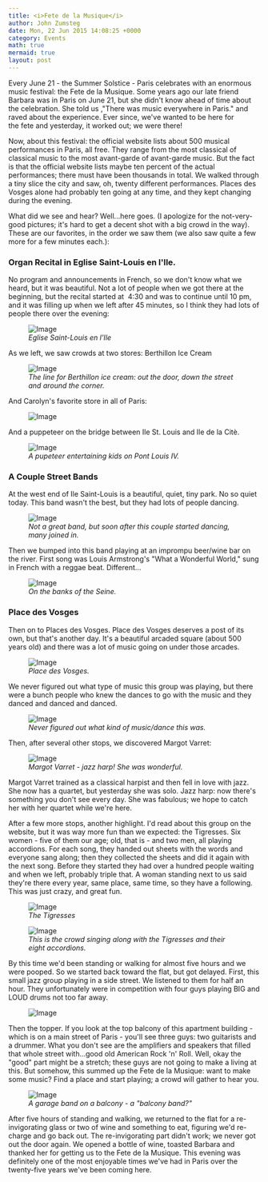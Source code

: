 ```yaml
---
title: <i>Fete de la Musique</i>
author: John Zumsteg
date: Mon, 22 Jun 2015 14:08:25 +0000
category: Events 
math: true
mermaid: true
layout: post
---
```

Every June 21 - the Summer Solstice - Paris celebrates with an enormous music festival: the Fete de la Musique. Some years ago our late friend Barbara was in Paris on June 21, but she didn't know ahead of time about the celebration. She told us ,"There was music everywhere in Paris." and raved about the experience. Ever since, we've wanted to be here for the fete and yesterday, it worked out; we were there!

Now, about this festival: the official website lists about 500 musical performances in Paris, all free. They range from the most classical of classical music to the most avant-garde of avant-garde music. But the fact is that the official website lists maybe ten percent of the actual performances; there must have been thousands in total. We walked through a tiny slice the city and saw, oh, twenty different performances. Places des Vosges alone had probably ten going at any time, and they kept changing during the evening.

What did we see and hear? Well...here goes. (I apologize for the not-very-good pictures; it's hard to get a decent shot with a big crowd in the way). These are our favorites, in the order we saw them (we also saw quite a few more for a few minutes each.):
<h3>Organ Recital in Eglise Saint-Louis en l'Ile.</h3>
No program and announcements in French, so we don't know what we heard, but it was beautiful. Not a lot of people when we got there at the beginning, but the recital started at  4:30 and was to continue until 10 pm, and it was filling up when we left after 45 minutes, so I think they had lots of people there over the evening:

<figure class = "landscape">
	<img src="{{"/assets/images/2015/06/20150621_DSC05607.jpg" | prepend: site.baseurl  }}" alt="Image" />
	<figcaption><em>Eglise Saint-Louis en l'Ile</em></figcaption>
</figure>



As we left, we saw crowds at two stores: Berthillon Ice Cream

<figure class = "landscape">
	<img src="{{"/assets/images/2015/06/20150621_DSC05610.jpg" | prepend: site.baseurl  }}" alt="Image" />
	<figcaption><em>The line for Berthillon ice cream: out the door, down the street and around the corner.</em></figcaption>
</figure>



And Carolyn's favorite store in all of Paris:

<figure class = "landscape">
	<img src="{{"/assets/images/2015/06/20150621_DSC05611-1024x768.jpg" | prepend: site.baseurl  }}" alt="Image" />
	<figcaption></figcaption>
</figure>



And a puppeteer on the bridge between Ile St. Louis and Ile de la Citè.

<figure class = "landscape">
	<img src="{{"/assets/images/2015/06/20150621_DSC05613.jpg" | prepend: site.baseurl  }}" alt="Image" />
	<figcaption><em>A pupeteer entertaining kids on Pont Louis IV.</em></figcaption>
</figure>


<h3>A Couple Street Bands</h3>
At the west end of Ile Saint-Louis is a beautiful, quiet, tiny park. No so quiet today. This band wasn't the best, but they had lots of people dancing.

<figure class = "landscape">
	<img src="{{"/assets/images/2015/06/20150621_DSC05617.jpg" | prepend: site.baseurl  }}" alt="Image" />
	<figcaption><em>Not a great band, but soon after this couple started dancing, many joined in.</em></figcaption>
</figure>



Then we bumped into this band playing at an imprompu beer/wine bar on the river. First song was Louis Armstrong's "What a Wonderful World," sung in French with a reggae beat. Different...

<figure class = "landscape">
	<img src="{{"/assets/images/2015/06/20150621_DSC05621.jpg" | prepend: site.baseurl  }}" alt="Image" />
	<figcaption><em>On the banks of the Seine.</em></figcaption>
</figure>


<h3>Place des Vosges</h3>
Then on to Places des Vosges. Place des Vosges deserves a post of its own, but that's another day. It's a beautiful arcaded square (about 500 years old) and there was a lot of music going on under those arcades.

<figure class = "landscape">
	<img src="{{"/assets/images/2015/06/20150621_DSC05627.jpg" | prepend: site.baseurl  }}" alt="Image" />
	<figcaption><em>Place des Vosges.</em></figcaption>
</figure>



We never figured out what type of music this group was playing, but there were a bunch people who knew the dances to go with the music and they danced and danced and danced.

<figure class = "landscape">
	<img src="{{"/assets/images/2015/06/20150621_DSC05631.jpg" | prepend: site.baseurl  }}" alt="Image" />
	<figcaption><em>Never figured out what kind of music/dance this was.</em></figcaption>
</figure>



Then, after several other stops, we discovered Margot Varret:

<figure class = "landscape">
	<img src="{{"/assets/images/2015/06/20150621_DSC05640.jpg" | prepend: site.baseurl  }}" alt="Image" />
	<figcaption><em>Margot Varret - jazz harp! She was wonderful.</em></figcaption>
</figure>



Margot Varret trained as a classical harpist and then fell in love with jazz. She now has a quartet, but yesterday she was solo. Jazz harp: now there's something you don't see every day. She was fabulous; we hope to catch her with her quartet while we're here.

After a few more stops, another highlight. I'd read about this group on the website, but it was way more fun than we expected: the Tigresses. Six women - five of them our age; old, that is - and two men, all playing accordions. For each song, they handed out sheets with the words and everyone sang along; then they collected the sheets and did it again with the next song. Before they started they had over a hundred people waiting and when we left, probably triple that. A woman standing next to us said they're there every year, same place, same time, so they have a following. This was just crazy, and great fun.

<figure class = "landscape">
	<img src="{{"/assets/images/2015/06/20150621_DSC05646.jpg" | prepend: site.baseurl  }}" alt="Image" />
	<figcaption><em>The Tigresses</em></figcaption>
</figure>



<figure class = "landscape">
	<img src="{{"/assets/images/2015/06/20150621_DSC05649.jpg" | prepend: site.baseurl  }}" alt="Image" />
	<figcaption><em>This is the crowd singing along with the Tigresses and their eight accordions.</em></figcaption>
</figure>



By this time we'd been standing or walking for almost five hours and we were pooped. So we started back toward the flat, but got delayed. First, this small jazz group playing in a side street. We listened to them for half an hour. They unfortunately were in competition with four guys playing BIG and LOUD drums not too far away.

<figure class = "landscape">
	<img src="{{"/assets/images/2015/06/20150621_DSC05651-1024x648.jpg" | prepend: site.baseurl  }}" alt="Image" />
	<figcaption></figcaption>
</figure>



Then the topper. If you look at the top balcony of this apartment building - which is on a main street of Paris - you'll see three guys: two guitarists and a drummer. What you don't see are the amplifiers and speakers that filled that whole street with...good old American Rock 'n' Roll. Well, okay the "good" part might be a stretch; these guys are not going to make a living at this. But somehow, this summed up the Fete de la Musique: want to make some music? Find a place and start playing; a crowd will gather to hear you.

<figure class = "portrait">
	<img src="{{"/assets/images/2015/06/20150621_DSC05654.jpg" | prepend: site.baseurl  }}" alt="Image" />
	<figcaption><em>A garage band on a balcony - a "balcony band?"</em></figcaption>
</figure>



After five hours of standing and walking, we returned to the flat for a re-invigorating glass or two of wine and something to eat, figuring we'd re-charge and go back out. The re-invigorating part didn't work; we never got out the door again. We opened a bottle of wine, toasted Barbara and thanked her for getting us to the Fete de la Musique. This evening was definitely one of the most enjoyable times we've had in Paris over the twenty-five years we've been coming here.
